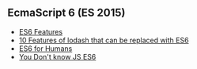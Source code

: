 ## EcmaScript 6 (ES 2015)

* [ES6 Features](http://es6-features.org/#Constants)
* [10 Features of lodash that can be replaced with ES6](https://www.sitepoint.com/lodash-features-replace-es6/)
* [ES6 for Humans](https://github.com/metagrover/ES6-for-humans)
* [You Don't know JS ES6](https://github.com/getify/You-Dont-Know-JS/blob/master/es6%20&%20beyond/README.md#you-dont-know-js-es6--beyond)
